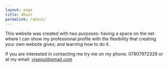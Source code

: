 ```yaml
---
layout: page
title: About
permalink: /about/
---
```


This website was created with two purposes: having a space on the net where I can show my professional profile with the flexibility that creating your own website gives; and learning how to do it.

If you are interested in contacting me try me on my phone: 07907972329 or at my email: vjsequi@gmail.com 